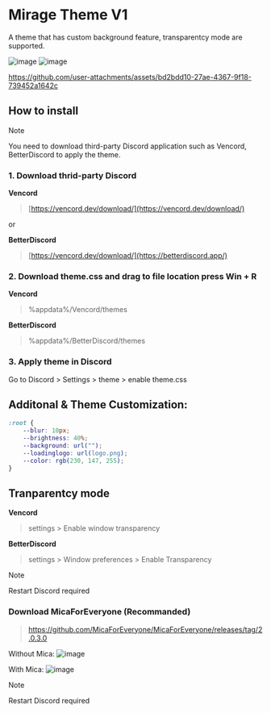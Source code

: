 # Mirage Theme V1
A theme that has custom background feature, transparentcy mode are supported.

![image](https://github.com/user-attachments/assets/1c884d91-246c-460a-9d4f-a8cae1cb506b)
![image](https://github.com/user-attachments/assets/a83bb5d5-389a-404b-830e-fbac0ee8945a)

https://github.com/user-attachments/assets/bd2bdd10-27ae-4367-9f18-739452a1642c

## How to install
> [!NOTE]
> You need to download third-party Discord application such as Vencord, BetterDiscord to apply the theme.

### 1. Download thrid-party Discord
**Vencord**
> [https://vencord.dev/download/](https://vencord.dev/download/)

or

**BetterDiscord**
> [https://vencord.dev/download/](https://betterdiscord.app/)

### 2. Download theme.css and drag to file location press Win + R
**Vencord**
> %appdata%/Vencord/themes

**BetterDiscord**
> %appdata%/BetterDiscord/themes

### 3. Apply theme in Discord
Go to Discord > Settings > theme > enable theme.css

## Additonal & Theme Customization:
```css
:root {
    --blur: 10px;
    --brightness: 40%;
    --background: url("");
    --loadinglogo: url(logo.png);
    --color: rgb(230, 147, 255); 
}
```

## Tranparentcy mode
**Vencord**
> settings > Enable window transparency

**BetterDiscord**
> settings > Window preferences > Enable Transparency

> [!NOTE]
> Restart Discord required

### Download MicaForEveryone (Recommanded)
> https://github.com/MicaForEveryone/MicaForEveryone/releases/tag/2.0.3.0

Without Mica:
![image](https://github.com/user-attachments/assets/507d0956-cdbb-4dec-83ca-4cb338838c06)

With Mica:
![image](https://github.com/user-attachments/assets/dd8e5449-d84b-4481-9c1f-b257434b5092)

> [!NOTE]
> Restart Discord required
